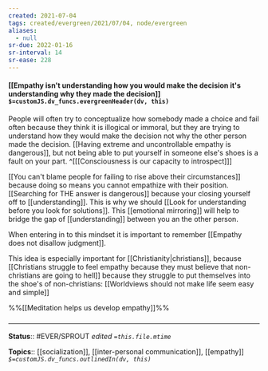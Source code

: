 ```yaml
---
created: 2021-07-04
tags: created/evergreen/2021/07/04, node/evergreen
aliases:
  - null
sr-due: 2022-01-16
sr-interval: 14
sr-ease: 228
---
```


#### [[Empathy isn't understanding how you would make the decision it's understanding why they made the decision]] `$=customJS.dv_funcs.evergreenHeader(dv, this)`


People will often try to conceptualize how somebody made a choice and fail often because they think it is illogical or immoral, but they are trying to understand how they would make the decision not why the other person made the decision.
[[Having extreme and uncontrollable empathy is dangerous]], but
not being able to put yourself in someone else's shoes is a fault on your part.
^[[[Consciousness is our capacity to introspect]]]

[[You can't blame people for failing to rise above their circumstances]] because doing so means you cannot empathize with their position. 
[[Searching for THE answer is dangerous]] because your closing yourself off to [[understanding]].
This is why 
we should [[Look for understanding before you look for solutions]].
This [[emotional mirroring]] will help to bridge the gap of [[understanding]] between you an the other person. 

When entering in to this mindset it is important to remember 
[[Empathy does not disallow judgment]].

This idea is especially important for [[Christianity|christians]], because [[Christians struggle to feel empathy because they must believe that non-christians are going to hell]] because they struggle to put themselves into the shoe's of non-christians:
[[Worldviews should not make life seem easy and simple]]

%%[[Meditation helps us develop empathy]]%%
### <hr class="footnote"/>

**Status**:: #EVER/SPROUT 
*edited `=this.file.mtime`*

**Topics**:: [[socialization]], [[inter-personal communication]], [[empathy]]
*`$=customJS.dv_funcs.outlinedIn(dv, this)`*
